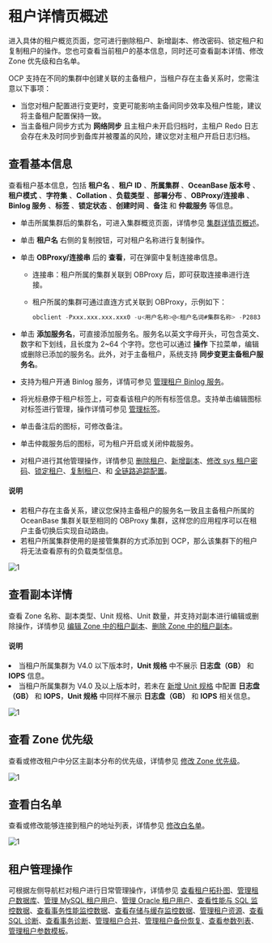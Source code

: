 # 租户详情页概述

进入具体的租户概览页面，您可进行删除租户、新增副本、修改密码、锁定租户和复制租户的操作。您也可查看当前租户的基本信息，同时还可查看副本详情、修改 Zone 优先级和白名单。

OCP 支持在不同的集群中创建关联的主备租户，当租户存在主备关系时，您需注意以下事项：

* 当您对租户配置进行变更时，变更可能影响主备间同步效率及租户性能，建议将主备租户配置保持一致。
* 当主备租户同步方式为 <b>网络同步</b> 且主租户未开启归档时，主租户 Redo 日志会存在未及时同步到备库并被覆盖的风险，建议您对主租户开启日志归档。

## 查看基本信息

查看租户基本信息，包括 **租户名** 、**租户 ID** 、**所属集群** 、**OceanBase 版本号** 、**租户模式** 、**字符集** 、**Collation** 、**负载类型** 、**部署分布** 、**OBProxy/连接串** 、**Binlog 服务** 、**标签** 、**锁定状态** 、**创建时间** 、**备注** 和 **仲裁服务** 等信息。

* 单击所属集群后的集群名，可进入集群概览页面，详情参见 [集群详情页概述](../../600.cluster-functions/300.manage-a-cluster/200.overview-of-the-cluster-details-page.md)。

* 单击 **租户名** 右侧的复制按钮，可对租户名称进行复制操作。

* 单击 **OBProxy/连接串** 后的 **查看**，可在弹窗中复制连接串信息。

  * 连接串：租户所属的集群关联到 OBProxy 后，即可获取连接串进行连接。

  * 租户所属的集群可通过直连方式关联到 OBProxy，示例如下：

    ```sql
    obclient -Pxxx.xxx.xxx.xxx0 -u<用户名称>@<租户名词#集群名称> -P2883 -p****** -c -A sys
    ```

* 单击 **添加服务名**，可直接添加服务名。服务名以英文字母开头，可包含英文、数字和下划线，且长度为 2\~64 个字符。您也可以通过 **操作** 下拉菜单，编辑或删除已添加的服务名。此外，对于主备租户，系统支持 **同步变更主备租户服务名**。

* 支持为租户开通 Binlog 服务，详情可参见 [管理租户 Binlog 服务](700.manage-binlog-service-of-a-tenant.md)。

* 将光标悬停于租户标签上，可查看该租户的所有标签信息。支持单击编辑图标对标签进行管理，操作详情可参见 [管理标签](../../1600.system-management-features/300.manage-tags/100.tags-overview.md)。

* 单击备注后的图标，可修改备注。

* 单击仲裁服务后的图标，可为租户开启或关闭仲裁服务。

* 对租户进行其他管理操作，详情参见 [删除租户](../600.manage-a-tenant/400.delete-a-tenant.md)、[新增副本](../1000.manage-tenant-replica/200.create-a-replica.md)、[修改 sys 租户密码](../600.manage-a-tenant/500.change-the-sysy-tenant-password.md)、[锁定租户](../600.manage-a-tenant/300.locked-a-tenant.md)、[复制租户](../600.manage-a-tenant/200.replication-a-tenant.md)、和 [全链路追踪配置](600.full-link-diagnostic-configuration-of-tenant.md)。

<main id="notice" type='explain'>
<h4>说明</h4>
<p>
<ul><li>若租户存在主备关系，建议您保持主备租户的服务名一致且主备租户所属的 OceanBase 集群关联至相同的 OBProxy 集群，这样您的应用程序可以在租户主备切换后实现自动路由。</li><li>若租户所属集群使用的是接管集群的方式添加到 OCP，那么该集群下的租户将无法查看原有的负载类型信息。</li>
</p></main>

![1](https://obbusiness-private.oss-cn-shanghai.aliyuncs.com/doc/img/ocp/432/%E7%A7%9F%E6%88%B7%E5%9F%BA%E6%9C%AC%E4%BF%A1%E6%81%AF.png)

## 查看副本详情

查看 Zone 名称、副本类型、Unit 规格、Unit 数量，并支持对副本进行编辑或删除操作，详情参见 [编辑 Zone 中的租户副本](../1000.manage-tenant-replica/300.edit-a-replica-of-a-tenant-in-a-private-zone.md)、[删除 Zone 中的租户副本](../1000.manage-tenant-replica/400.delete-a-replica-of-a-tenant-in-a-private-zone.md)。

<main id="notice" type='explain'>
<h4>说明</h4>
<p><li>当租户所属集群为 V4.0 以下版本时，<b>Unit 规格</b> 中不展示 <b>日志盘（GB）</b> 和 <b>IOPS</b> 信息。</li><li>当租户所属集群为 V4.0 及以上版本时，若未在 <a href="../400.manage-unit-specification.md">新增 Unit 规格</a> 中配置 <b>日志盘（GB）</b> 和 <b>IOPS</b>，<b>Unit 规格</b> 中同样不展示 <b>日志盘（GB）</b> 和 <b>IOPS</b> 相关信息。</li></p>
</main>

![1](https://obbusiness-private.oss-cn-shanghai.aliyuncs.com/doc/img/ocp/420/%E5%89%AF%E6%9C%AC%E8%AF%A6%E6%83%85.png)

## 查看 Zone 优先级

查看或修改租户中分区主副本分布的优先级，详情参见 [修改 Zone 优先级](../800.modify-a-zone-priority.md)。

![1](https://help-static-aliyun-doc.aliyuncs.com/assets/img/zh-CN/5547730261/p265481.png)

## 查看白名单

查看或修改能够连接到租户的地址列表，详情参见 [修改白名单](../700.modify-the-whitelist.md)。

![1](https://help-static-aliyun-doc.aliyuncs.com/assets/img/zh-CN/5547730261/p265484.png)

## 租户管理操作

可根据左侧导航栏对租户进行日常管理操作，详情参见 [查看租户拓扑图](../900.manage-tenant-topulogy/100.view-the-tenant-topology.md)、[管理租户数据库](../1100.database-management.md)、[管理 MySQL 租户用户](../1200.manage-users-and-permissions-under-tenants/100.user-management-under-a-mysql-tenant.md)、[管理 Oracle 租户用户](../1200.manage-users-and-permissions-under-tenants/200.user-management-under-an-oracle-tenant/100.oracle-tenant-user-management.md)、[查看性能与 SQL 监控数据](../../880.manage-performance-monitoring/100.performance-monitoring-overview/400.view-tenant-performance-and-sql.md)、[查看事务性能监控数据](../../880.manage-performance-monitoring/100.performance-monitoring-overview/500.view-transaction-performance.md)、[查看存储与缓存监控数据](../../880.manage-performance-monitoring/100.performance-monitoring-overview/600.view-storage-and-cache-performance.md)、[管理租户资源](../500.ocp-resource-unit-specifications.md)、[查看 SQL 诊断](../../1000.diagnosis-and-tuning-fuctions/100.manage-sql-diagnosis/300.suspicious-sql-diagnostics.md)、[查看事务诊断](../../1000.diagnosis-and-tuning-fuctions/200.manage-transaction-diagnostics/200.view-transaction-diagnosis.md)、[管理租户合并](../1400.manage-tenant-merge/200.details-of-tenant-major-compaction.md)、[管理租户备份恢复](../../1100.backup-and-restoration-functions/400.backup-now/200.back-up-tenant-now.md)、[查看参数列表](../1600.manage-tenant-parameters/100.view-the-tenant-parameter.md)、[管理租户参数模板](../1500.manage-tenant-parameter-templates.md)。
